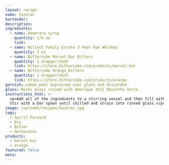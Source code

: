 ```yaml
---
layout: recipe
name: Sazerac
bartender:
description:
ingredients:
  - name: Demerara syrup
    quantity: 1/4 oz
    link:
  - name: Willett Family Estate 3 Year Rye Whiskey
    quantity: 2 oz
  - name: Bittercube Marvel Bar Bitters
    quantity: 1 dropper/dash
    link: https://store.bittercube.com/products/marvel-bar
  - name: Bittercube Orange Bitters
    quantity: 1 dropper/dash
    link: https://store.bittercube.com/products/orange
garnish: Lemon peel expressed over glass and discarded
glass: Rocks glass rinsed with Amerique 1912 Absinthe Verte
instructions_html: >-
  <p>Add all of the ingredients to a stirring vessel and then fill with ice.
  Stir with a bar spoon until chilled and strain into rinsed glass.</p>
image: /uploads/recipes/Sazerac.jpg
tags:
  - Spirit Forward
  - Dry
  - Bitter
  - Herbaceous
products:
  - marvel-bar
  - orange
featured: false
meta:
---
```



